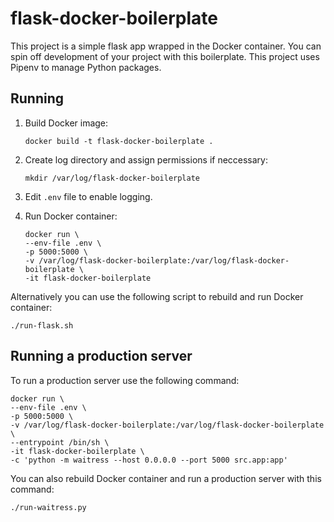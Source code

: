 # flask-docker-boilerplate

This project is a simple flask app wrapped in the Docker container. You can spin off development of your project with this boilerplate. This project uses Pipenv to manage Python packages.

## Running

1. Build Docker image:
    ```
    docker build -t flask-docker-boilerplate .
    ```

2. Create log directory and assign permissions if neccessary:
    ```
    mkdir /var/log/flask-docker-boilerplate
    ```

3. Edit `.env` file to enable logging.

4. Run Docker container:
    ```
    docker run \
    --env-file .env \
    -p 5000:5000 \
    -v /var/log/flask-docker-boilerplate:/var/log/flask-docker-boilerplate \
    -it flask-docker-boilerplate
    ```

Alternatively you can use the following script to rebuild and run Docker container:
```
./run-flask.sh
```

## Running a production server

To run a production server use the following command:
```
docker run \
--env-file .env \
-p 5000:5000 \
-v /var/log/flask-docker-boilerplate:/var/log/flask-docker-boilerplate \
--entrypoint /bin/sh \
-it flask-docker-boilerplate \
-c 'python -m waitress --host 0.0.0.0 --port 5000 src.app:app'
```

You can also rebuild Docker container and run a production server with this command:
```
./run-waitress.py
```
